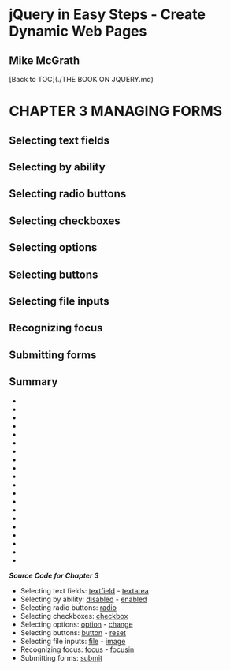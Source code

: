 # **jQuery in Easy Steps - Create Dynamic Web Pages**
## Mike McGrath

[Back to TOC](./THE BOOK ON JQUERY.md)

# CHAPTER 3 MANAGING FORMS
## Selecting text fields
## Selecting by ability
## Selecting radio buttons
## Selecting checkboxes
## Selecting options
## Selecting buttons
## Selecting file inputs
## Recognizing focus
## Submitting forms
## Summary<br>
   * 
   * 
   * 
   * 
   * 
   * 
   * 
   * 
   * 
   * 
   * 
   * 
   * 
   * 
   * 
   * 
   * 
   * 
   * 
   * 

***Source Code for Chapter 3***
<ul>
  <li>Selecting text fields: 
    <a href="src/textfield.html">textfield</a> - 
	<a href="src/textarea.html">textarea</a></li>
  <li>Selecting by ability: 
    <a href="src/disabled.html">disabled</a> - 
	<a href="src/enabled.html">enabled</a></li>
  <li>Selecting radio buttons: 
    <a href="src/radio.html">radio</a></li>
  <li>Selecting checkboxes: 
    <a href="src/checkbox.html">checkbox</a></li> 
  <li>Selecting options: 
    <a href="src/option.html">option</a> - 
	<a href="src/change.html">change</a></li>
  <li>Selecting buttons: 
    <a href="src/button.html">button</a> - 
	<a href="src/reset.html">reset</a></li>
  <li>Selecting file inputs: 
    <a href="src/file.html">file</a> - 
	<a href="src/image.html">image</a></li>
  <li>Recognizing focus: 
    <a href="src/focus.html">focus</a> - 
	<a href="src/focusin.html">focusin</a></li>
  <li>Submitting forms: 
	<a href="src/htdocs/submit.html">submit</a></li>
</ul>   